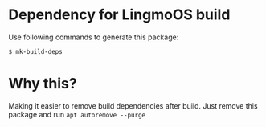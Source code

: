 # Dependency for LingmoOS build

Use following commands to generate this package:

```shell
$ mk-build-deps
```

# Why this?

Making it easier to remove build dependencies after build. Just remove this package and run  `apt autoremove --purge` 
